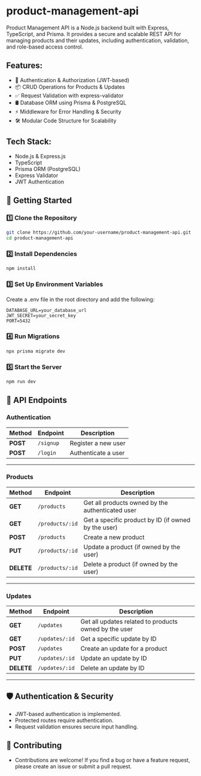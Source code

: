 # product-management-api
Product Management API is a Node.js backend built with Express, TypeScript, and Prisma. It provides a secure and scalable REST API for managing products and their updates, including authentication, validation, and role-based access control.

## Features:
- 🔐 Authentication & Authorization (JWT-based)
- 📦 CRUD Operations for Products & Updates
- ✅ Request Validation with express-validator
- 🛢 Database ORM using Prisma & PostgreSQL
- ⚡ Middleware for Error Handling & Security
- 🛠 Modular Code Structure for Scalability

## Tech Stack:
- Node.js & Express.js
- TypeScript
- Prisma ORM (PostgreSQL)
- Express Validator
- JWT Authentication

## 🚀 Getting Started
### 1️⃣ Clone the Repository
```bash
git clone https://github.com/your-username/product-management-api.git
cd product-management-api
```

### 2️⃣ Install Dependencies
```bash
npm install
```

### 3️⃣ Set Up Environment Variables
Create a .env file in the root directory and add the following:
```code
DATABASE_URL=your_database_url
JWT_SECRET=your_secret_key
PORT=5432
```

### 4️⃣ Run Migrations
```bash
npx prisma migrate dev
```

### 5️⃣ Start the Server
```bash
npm run dev
```

## 📖 API Endpoints
### Authentication
| Method | Endpoint   | Description |
|--------|-----------|-------------|
| **POST**  | `/signup` | Register a new user |
| **POST**  | `/login`  | Authenticate a user |

---

### Products
| Method  | Endpoint         | Description |
|---------|-----------------|-------------|
| **GET**    | `/products`        | Get all products owned by the authenticated user |
| **GET**    | `/products/:id`    | Get a specific product by ID (if owned by the user) |
| **POST**   | `/products`        | Create a new product |
| **PUT**    | `/products/:id`    | Update a product (if owned by the user) |
| **DELETE** | `/products/:id`    | Delete a product (if owned by the user) |

---

### Updates
| Method  | Endpoint         | Description |
|---------|-----------------|-------------|
| **GET**    | `/updates`        | Get all updates related to products owned by the user |
| **GET**    | `/updates/:id`    | Get a specific update by ID |
| **POST**   | `/updates`        | Create an update for a product |
| **PUT**    | `/updates/:id`    | Update an update by ID |
| **DELETE** | `/updates/:id`    | Delete an update by ID |

---

## 🛡 Authentication & Security
- JWT-based authentication is implemented.
- Protected routes require authentication.
- Request validation ensures secure input handling.

## 🎯 Contributing
- Contributions are welcome! If you find a bug or have a feature request, please create an issue or submit a pull request.
